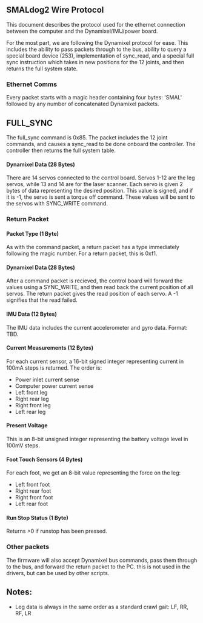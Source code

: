 ## SMALdog2 Wire Protocol
This document describes the protocol used for the ethernet connection between
the computer and the Dynamixel/IMU/power board.

For the most part, we are following the Dynamixel protocol for ease. This
includes the ability to pass packets through to the bus, ability to query a
special board device (253), implementation of sync_read, and a special full sync
instruction which takes in new positions for the 12 joints, and then returns
the full system state.

### Ethernet Comms
Every packet starts with a magic header containing four bytes: 'SMAL' followed
by any number of concatenated Dynamixel packets.

## FULL_SYNC
The full_sync command is 0x85. The packet includes the 12 joint commands, and
causes a sync_read to be done onboard the controller. The controller then returns
the full system table.

#### Dynamixel Data (28 Bytes)
There are 14 servos connected to the control board. Servos 1-12 are the leg
servos, while 13 and 14 are for the laser scanner. Each servo is given 2 bytes
of data representing the desired position. This value is signed, and if it is
-1, the servo is sent a torque off command. These values will be sent to the
servos with SYNC_WRITE command.

### Return Packet
#### Packet Type (1 Byte)
As with the command packet, a return packet has a type immediately following
the magic number. For a return packet, this is 0xf1.

#### Dynamixel Data (28 Bytes)
After a command packet is recieved, the control board will forward the values
using a SYNC_WRITE, and then read back the current position of all servos. The
return packet gives the read position of each servo. A -1 signifies that the
read failed.

#### IMU Data (12 Bytes)
The IMU data includes the current accelerometer and gyro data. Format: TBD.

#### Current Measurements (12 Bytes)
For each current sensor, a 16-bit signed integer representing current in 100mA
steps is returned. The order is:
 * Power inlet current sense
 * Computer power current sense
 * Left front leg
 * Right rear leg
 * Right front leg
 * Left rear leg

#### Present Voltage
This is an 8-bit unsigned integer representing the battery voltage level in
100mV steps.

#### Foot Touch Sensors (4 Bytes)
For each foot, we get an 8-bit value representing the force on the leg:
 * Left front foot
 * Right rear foot
 * Right front foot
 * Left rear foot

#### Run Stop Status (1 Byte)
Returns >0 if runstop has been pressed.

### Other packets
The firmware will also accept Dynamixel bus commands, pass them through to the
bus, and forward the return packet to the PC. this is not used in the drivers,
but can be used by other scripts.

## Notes:
 * Leg data is always in the same order as a standard crawl gait: LF, RR, RF, LR
